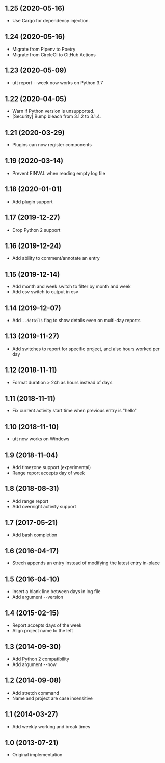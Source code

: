 ## 1.25 (2020-05-16)

  * Use Cargo for dependency injection. 

## 1.24 (2020-05-16)

  * Migrate from Pipenv to Poetry
  * Migrate from CircleCI to GitHub Actions

## 1.23 (2020-05-09)

  * utt report --week now works on Python 3.7

## 1.22 (2020-04-05)

  * Warn if Python version is unsupported.
  * [Security] Bump bleach from 3.1.2 to 3.1.4.

## 1.21 (2020-03-29)

  * Plugins can now register components

## 1.19 (2020-03-14)

  * Prevent EINVAL when reading empty log file

## 1.18 (2020-01-01)

  * Add plugin support

## 1.17 (2019-12-27)

  * Drop Python 2 support

## 1.16 (2019-12-24)

  * Add ability to comment/annotate an entry

## 1.15 (2019-12-14)

  * Add month and week switch to filter by month and week
  * Add csv switch to output in csv

## 1.14 (2019-12-07)

  * Add `--details` flag to show details even on multi-day reports

## 1.13 (2019-11-27)

  * Add switches to report for specific project, and also hours worked
    per day

## 1.12 (2018-11-11)

  * Format duration > 24h as hours instead of days

## 1.11 (2018-11-11)

  * Fix current activity start time when previous entry is "hello"

## 1.10 (2018-11-10)

  * utt now works on Windows

## 1.9 (2018-11-04)

  * Add timezone support (experimental)
  * Range report accepts day of week

## 1.8 (2018-08-31)

  * Add range report
  * Add overnight activity support

## 1.7 (2017-05-21)

  * Add bash completion

## 1.6 (2016-04-17)

  * Strech appends an entry instead of modifying the latest entry
    in-place

## 1.5 (2016-04-10)

  * Insert a blank line between days in log file
  * Add argument --version

## 1.4 (2015-02-15)

  * Report accepts days of the week
  * Align project name to the left

## 1.3 (2014-09-30)

  * Add Python 2 compatibility
  * Add argument --now

## 1.2 (2014-09-08)

  * Add stretch command
  * Name and project are case insensitive

## 1.1 (2014-03-27)

  * Add weekly working and break times

## 1.0 (2013-07-21)

  * Original implementation
